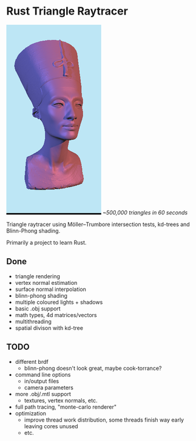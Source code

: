 # Rust Triangle Raytracer

![](img/nefertiti.png)
*~500,000 triangles in 60 seconds*

Triangle raytracer using Möller–Trumbore intersection tests, kd-trees and Blinn-Phong shading.

Primarily a project to learn Rust.

## Done

- triangle rendering
- vertex normal estimation
- surface normal interpolation
- blinn-phong shading
- multiple coloured lights + shadows
- basic .obj support
- math types, 4d matrices/vectors
- multithreading
- spatial divison with kd-tree

## TODO

- different brdf
    - blinn-phong doesn't look great, maybe cook-torrance?
- command line options
    - in/output files
    - camera parameters
- more .obj/.mtl support
    - textures, vertex normals, etc.
- full path tracing, "monte-carlo renderer"
- optimization
    - improve thread work distribution, some threads finish way early leaving cores unused
    - etc.
